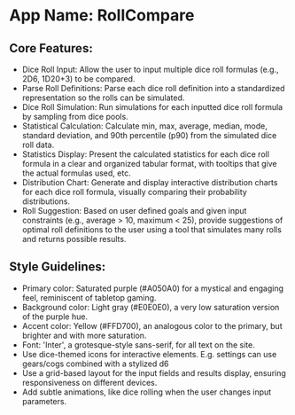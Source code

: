 # **App Name**: RollCompare

## Core Features:

- Dice Roll Input: Allow the user to input multiple dice roll formulas (e.g., 2D6, 1D20+3) to be compared.
- Parse Roll Definitions: Parse each dice roll definition into a standardized representation so the rolls can be simulated.
- Dice Roll Simulation: Run simulations for each inputted dice roll formula by sampling from dice pools.
- Statistical Calculation: Calculate min, max, average, median, mode, standard deviation, and 90th percentile (p90) from the simulated dice roll data.
- Statistics Display: Present the calculated statistics for each dice roll formula in a clear and organized tabular format, with tooltips that give the actual formulas used, etc.
- Distribution Chart: Generate and display interactive distribution charts for each dice roll formula, visually comparing their probability distributions.
- Roll Suggestion: Based on user defined goals and given input constraints (e.g., average > 10, maximum < 25), provide suggestions of optimal roll definitions to the user using a tool that simulates many rolls and returns possible results.

## Style Guidelines:

- Primary color: Saturated purple (#A050A0) for a mystical and engaging feel, reminiscent of tabletop gaming.
- Background color: Light gray (#E0E0E0), a very low saturation version of the purple hue.
- Accent color: Yellow (#FFD700), an analogous color to the primary, but brighter and with more saturation.
- Font: 'Inter', a grotesque-style sans-serif, for all text on the site.
- Use dice-themed icons for interactive elements. E.g. settings can use gears/cogs combined with a stylized d6
- Use a grid-based layout for the input fields and results display, ensuring responsiveness on different devices.
- Add subtle animations, like dice rolling when the user changes input parameters.